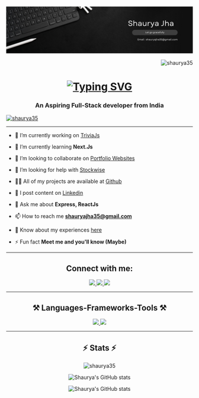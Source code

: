![logo](https://github.com/shaurya35/Shaurya35/blob/main/banner.png)

<p align="right"> <img src="https://komarev.com/ghpvc/?username=shaurya35&label=Profile%20views&color=0e75b6&style=flat" alt="shaurya35" /> </p>
<h1 align="center">
   <a href="https://git.io/typing-svg"><img src="https://readme-typing-svg.herokuapp.com?font=Righteous&weight=500&size=35&duration=4000&pause=0200&center=true&vCenter=true&random=false&width=500&height=70&lines=Hi+There!%F0%9F%91%8B;I'm+Shaurya;Full+Stack+Developer" alt="Typing SVG" /></a>
</h1>
<h3 align="center">An Aspiring Full-Stack developer from India</h3>

<p align="left"> <a href="https://shauryacreativefolio.netlify.app/"><img src="https://github-profile-trophy.vercel.app/?username=shaurya35" alt="shaurya35" /></a> </p>
<hr/>

- 🔭 I’m currently working on [TriviaJs](https://github.com/shaurya35/TriviaJs)

- 🌱 I’m currently learning **Next.Js**

- 👯 I’m looking to collaborate on [Portfolio Websites](https://github.com/shaurya35/Portfolio-1)

- 🤝 I’m looking for help with [Stockwise](https://github.com/shaurya35/Stockwise-Inventory-Manager)

- 👨‍💻 All of my projects are available at [Github](https://github.com/shaurya35)

- 📝 I post content on [Linkedin](https://www.linkedin.com/in/shaurya--jha/)

- 💬 Ask me about **Express, ReactJs**

- 📫 How to reach me **shauryajha35@gmail.com**

- 📄 Know about my experiences [here](https://www.linkedin.com/in/shaurya--jha/)

- ⚡ Fun fact **Meet me and you'll know (Maybe)**
<hr/>

<h2 align="center">Connect with me:</h2>
<p align="center">
<div align="center"> 
  <a href="mailto:shauryajha35@gmail.com">
    <img src="https://img.shields.io/badge/Gmail-333333?style=for-the-badge&logo=gmail&logoColor=red" target="_blank" />
  </a>
  <a href="https://linkedin.com/in/shaurya--jha" target="_blank">
    <img src="https://img.shields.io/badge/LinkedIn-0077B5?style=for-the-badge&logo=linkedin&logoColor=white" target="_blank" />
  </a>
  <a href="https://shauryacreativefolio.netlify.app/" target="_blank">
     <img src="https://img.shields.io/badge/Portfolio-FF5722?style=for-the-badge&logo=todoist&logoColor=white" target="_blank" /> <!-- sqlite, safari, google-chrome are other good icon options -->
  </a>
</div>
</p>
<hr/>

<h2 align="center">⚒️ Languages-Frameworks-Tools ⚒️</h2>
<p align="center">
  <a href="https://shauryacreativefolio.netlify.app/" >
     <img src="https://skillicons.dev/icons?i=html,css,javascript,jquery,tailwind,react,express,nodejs,django,mysql,next,vite" />
    <img src="https://skillicons.dev/icons?i=java,cpp,py,bash,git,github,gcp,figma,mongodb,redux,bootstrap,ts,postman,selenium" />
<!--      docker,graphql,kubernetes,redis,selenium -->
  </a>
</p>
<hr/>
<div align="center">
<h2 align="center">⚡ Stats ⚡</h2>

<div align=center>
 <p><img align="center" src="https://github-readme-streak-stats.herokuapp.com/?user=shaurya35&theme=tokyonight" alt="shaurya35" /></p>
   
![Shaurya's GitHub stats](https://github-readme-stats.vercel.app/api/top-langs/?username=shaurya35&layout=donut&theme=tokyonight)

![Shaurya's GitHub stats](https://github-readme-stats.vercel.app/api?username=shaurya35&show_icons=true&theme=tokyonight)
</div>
